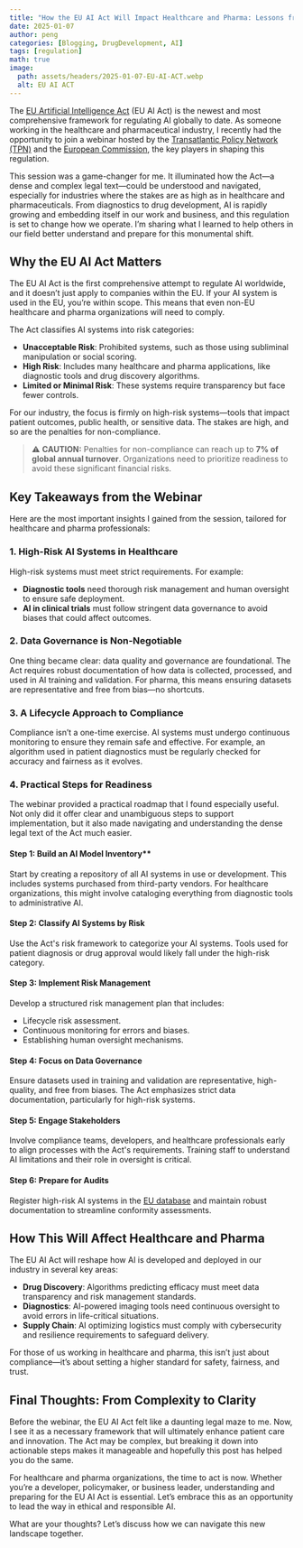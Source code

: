 ```yaml
---
title: "How the EU AI Act Will Impact Healthcare and Pharma: Lessons from a Game-Changing Webinar"
date: 2025-01-07
author: peng
categories: [Blogging, DrugDevelopment, AI]
tags: [regulation]
math: true
image:
  path: assets/headers/2025-01-07-EU-AI-ACT.webp
  alt: EU AI ACT
---
```


The [EU Artificial Intelligence Act](https://artificialintelligenceact.eu/) (EU AI Act) is the newest and most comprehensive framework for regulating AI globally to date. As someone working in the healthcare and pharmaceutical industry, I recently had the opportunity to join a webinar hosted by the [Transatlantic Policy Network (TPN)](https://tpnonline.org/) and the [European Commission](https://commission.europa.eu/index_en), the key players in shaping this regulation.

This session was a game-changer for me. It illuminated how the Act—a dense and complex legal text—could be understood and navigated, especially for industries where the stakes are as high as in healthcare and pharmaceuticals. From diagnostics to drug development, AI is rapidly growing and embedding itself in our work and business, and this regulation is set to change how we operate. I’m sharing what I learned to help others in our field better understand and prepare for this monumental shift.

## Why the EU AI Act Matters

The EU AI Act is the first comprehensive attempt to regulate AI worldwide, and it doesn’t just apply to companies within the EU. If your AI system is used in the EU, you’re within scope. This means that even non-EU healthcare and pharma organizations will need to comply.

The Act classifies AI systems into risk categories:

- **Unacceptable Risk**: Prohibited systems, such as those using subliminal manipulation or social scoring.
- **High Risk**: Includes many healthcare and pharma applications, like diagnostic tools and drug discovery algorithms.
- **Limited or Minimal Risk**: These systems require transparency but face fewer controls.

For our industry, the focus is firmly on high-risk systems—tools that impact patient outcomes, public health, or sensitive data. The stakes are high, and so are the penalties for non-compliance.

> ⚠️ **CAUTION:** Penalties for non-compliance can reach up to **7% of global annual turnover**. Organizations need to prioritize readiness to avoid these significant financial risks.

## Key Takeaways from the Webinar

Here are the most important insights I gained from the session, tailored for healthcare and pharma professionals:

### 1. High-Risk AI Systems in Healthcare

High-risk systems must meet strict requirements. For example:

- **Diagnostic tools** need thorough risk management and human oversight to ensure safe deployment.
- **AI in clinical trials** must follow stringent data governance to avoid biases that could affect outcomes.

### 2. Data Governance is Non-Negotiable

One thing became clear: data quality and governance are foundational. The Act requires robust documentation of how data is collected, processed, and used in AI training and validation. For pharma, this means ensuring datasets are representative and free from bias—no shortcuts.

### 3. A Lifecycle Approach to Compliance

Compliance isn’t a one-time exercise. AI systems must undergo continuous monitoring to ensure they remain safe and effective. For example, an algorithm used in patient diagnostics must be regularly checked for accuracy and fairness as it evolves.

### 4. Practical Steps for Readiness

The webinar provided a practical roadmap that I found especially useful. Not only did it offer clear and unambiguous steps to support implementation, but it also made navigating and understanding the dense legal text of the Act much easier.

#### Step 1: Build an AI Model Inventory**
Start by creating a repository of all AI systems in use or development. This includes systems purchased from third-party vendors. For healthcare organizations, this might involve cataloging everything from diagnostic tools to administrative AI.

#### Step 2: Classify AI Systems by Risk
Use the Act's risk framework to categorize your AI systems. Tools used for patient diagnosis or drug approval would likely fall under the high-risk category.

#### Step 3: Implement Risk Management
Develop a structured risk management plan that includes:

- Lifecycle risk assessment.
- Continuous monitoring for errors and biases.
- Establishing human oversight mechanisms.

#### Step 4: Focus on Data Governance
Ensure datasets used in training and validation are representative, high-quality, and free from biases. The Act emphasizes strict data documentation, particularly for high-risk systems.

#### Step 5: Engage Stakeholders
Involve compliance teams, developers, and healthcare professionals early to align processes with the Act's requirements. Training staff to understand AI limitations and their role in oversight is critical.

#### Step 6: Prepare for Audits
Register high-risk AI systems in the [EU database](https://artificialintelligenceact.eu/article/71/) and maintain robust documentation to streamline conformity assessments.

## How This Will Affect Healthcare and Pharma

The EU AI Act will reshape how AI is developed and deployed in our industry in several key areas:

- **Drug Discovery**: Algorithms predicting efficacy must meet data transparency and risk management standards.
- **Diagnostics**: AI-powered imaging tools need continuous oversight to avoid errors in life-critical situations.
- **Supply Chain**: AI optimizing logistics must comply with cybersecurity and resilience requirements to safeguard delivery.

For those of us working in healthcare and pharma, this isn’t just about compliance—it’s about setting a higher standard for safety, fairness, and trust.

## Final Thoughts: From Complexity to Clarity

Before the webinar, the EU AI Act felt like a daunting legal maze to me. Now, I see it as a necessary framework that will ultimately enhance patient care and innovation. The Act may be complex, but breaking it down into actionable steps makes it manageable and hopefully this post has helped you do the same.

For healthcare and pharma organizations, the time to act is now. Whether you’re a developer, policymaker, or business leader, understanding and preparing for the EU AI Act is essential. Let’s embrace this as an opportunity to lead the way in ethical and responsible AI.

What are your thoughts? Let’s discuss how we can navigate this new landscape together.
